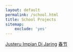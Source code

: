```yaml
---
layout: default
permalink: /school.html
title: School Projects
sitemap:
    exclude: 'yes'
---
```


[Justeru Impian Di Jaring](https://docs.google.com/presentation/d/1UBO0hffYJhRzaPREtlgtgmfI0vayQobcDvE6LJv2HhE/edit?usp=sharing)
[春节](https://docs.google.com/presentation/d/1aWXXqM4oHvFzUkZXYBAmAVanSz_VENDZ0ihETvWFLd0/edit?usp=sharing)
